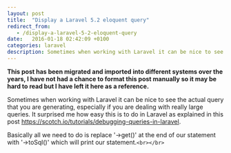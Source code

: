 ```yaml
---
layout: post
title:  "Display a Laravel 5.2 eloquent query"
redirect_from:
   - /display-a-laravel-5-2-eloquent-query
date:   2016-01-18 02:42:09 +0100
categories: laravel
description: Sometimes when working with Laravel it can be nice to see the actual query that you are generating, especially if you are dealing with really large queries. It surprised me how easy this is to do in L...
---
```


**This post has been migrated and imported into different systems over the years, I have not had a chance to format this post manually so it may be hard to read but I have left it here as a reference.**

Sometimes when working with Laravel it can be nice to see the actual query that you are generating, especially if you are dealing with really large queries. It surprised me how easy this is to do in Laravel as explained in this post <https://scotch.io/tutorials/debugging-queries-in-laravel>.  
  
 Basically all we need to do is replace '->get()' at the end of our statement with '->toSql()' which will print our statement.`<br></br>`